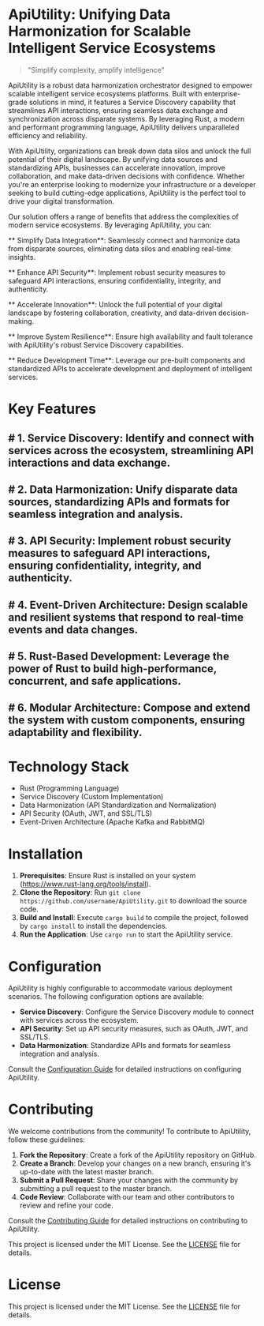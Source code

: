 
# ApiUtility: Unifying Data Harmonization for Scalable Intelligent Service Ecosystems
> "Simplify complexity, amplify intelligence"

ApiUtility is a robust data harmonization orchestrator designed to empower scalable intelligent service ecosystems platforms. Built with enterprise-grade solutions in mind, it features a Service Discovery capability that streamlines API interactions, ensuring seamless data exchange and synchronization across disparate systems. By leveraging Rust, a modern and performant programming language, ApiUtility delivers unparalleled efficiency and reliability.

With ApiUtility, organizations can break down data silos and unlock the full potential of their digital landscape. By unifying data sources and standardizing APIs, businesses can accelerate innovation, improve collaboration, and make data-driven decisions with confidence. Whether you're an enterprise looking to modernize your infrastructure or a developer seeking to build cutting-edge applications, ApiUtility is the perfect tool to drive your digital transformation.

Our solution offers a range of benefits that address the complexities of modern service ecosystems. By leveraging ApiUtility, you can:

** Simplify Data Integration**: Seamlessly connect and harmonize data from disparate sources, eliminating data silos and enabling real-time insights.

** Enhance API Security**: Implement robust security measures to safeguard API interactions, ensuring confidentiality, integrity, and authenticity.

** Accelerate Innovation**: Unlock the full potential of your digital landscape by fostering collaboration, creativity, and data-driven decision-making.

** Improve System Resilience**: Ensure high availability and fault tolerance with ApiUtility's robust Service Discovery capabilities.

** Reduce Development Time**: Leverage our pre-built components and standardized APIs to accelerate development and deployment of intelligent services.

# Key Features

## # 1. **Service Discovery**: Identify and connect with services across the ecosystem, streamlining API interactions and data exchange.

## # 2. **Data Harmonization**: Unify disparate data sources, standardizing APIs and formats for seamless integration and analysis.

## # 3. **API Security**: Implement robust security measures to safeguard API interactions, ensuring confidentiality, integrity, and authenticity.

## # 4. **Event-Driven Architecture**: Design scalable and resilient systems that respond to real-time events and data changes.

## # 5. **Rust-Based Development**: Leverage the power of Rust to build high-performance, concurrent, and safe applications.

## # 6. **Modular Architecture**: Compose and extend the system with custom components, ensuring adaptability and flexibility.

# Technology Stack

* Rust (Programming Language)
* Service Discovery (Custom Implementation)
* Data Harmonization (API Standardization and Normalization)
* API Security (OAuth, JWT, and SSL/TLS)
* Event-Driven Architecture (Apache Kafka and RabbitMQ)

# Installation

1. **Prerequisites**: Ensure Rust is installed on your system (https://www.rust-lang.org/tools/install).
2. **Clone the Repository**: Run `git clone https://github.com/username/ApiUtility.git` to download the source code.
3. **Build and Install**: Execute `cargo build` to compile the project, followed by `cargo install` to install the dependencies.
4. **Run the Application**: Use `cargo run` to start the ApiUtility service.

# Configuration

ApiUtility is highly configurable to accommodate various deployment scenarios. The following configuration options are available:

* **Service Discovery**: Configure the Service Discovery module to connect with services across the ecosystem.
* **API Security**: Set up API security measures, such as OAuth, JWT, and SSL/TLS.
* **Data Harmonization**: Standardize APIs and formats for seamless integration and analysis.

Consult the [Configuration Guide](./docs/configuration.md) for detailed instructions on configuring ApiUtility.

# Contributing

We welcome contributions from the community! To contribute to ApiUtility, follow these guidelines:

1. **Fork the Repository**: Create a fork of the ApiUtility repository on GitHub.
2. **Create a Branch**: Develop your changes on a new branch, ensuring it's up-to-date with the latest master branch.
3. **Submit a Pull Request**: Share your changes with the community by submitting a pull request to the master branch.
4. **Code Review**: Collaborate with our team and other contributors to review and refine your code.

Consult the [Contributing Guide](./docs/contributing.md) for detailed instructions on contributing to ApiUtility.

This project is licensed under the MIT License. See the [LICENSE](./LICENSE) file for details.

# License

This project is licensed under the MIT License. See the [LICENSE](https://github.com/Lyche6666/ApiUtility/blob/main/LICENSE) file for details.
